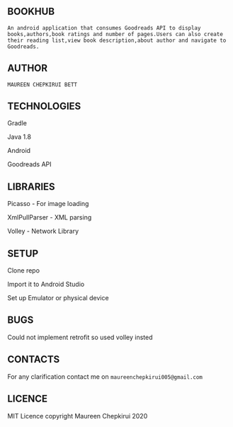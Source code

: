 ## BOOKHUB
```
An android application that consumes Goodreads API to display books,authors,book ratings and number of pages.Users can also create their reading list,view book description,about author and navigate to Goodreads.
```
## AUTHOR
```
MAUREEN CHEPKIRUI BETT
```
## TECHNOLOGIES

Gradle

Java 1.8

Android

Goodreads API

## LIBRARIES

Picasso - For image loading

XmlPullParser - XML parsing

Volley - Network Library

## SETUP

Clone repo

Import it to Android Studio

Set up  Emulator or physical device

## BUGS

Could not implement retrofit so used volley insted

## CONTACTS

For any clarification contact me on `maureenchepkirui005@gmail.com`

## LICENCE

MIT Licence copyright Maureen Chepkirui 2020


